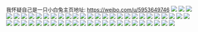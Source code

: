 我怀疑自己是一只小白兔主页地址: https://weibo.com/u/5953649746 
![](https://wx4.sinaimg.cn/mw2000/006uUUgOly1h88ijuu257j32c0340x6q.jpg) 
![](https://wx4.sinaimg.cn/mw2000/006uUUgOly1h88ijouqb1j32702a3npd.jpg) 
![](https://wx4.sinaimg.cn/mw2000/006uUUgOly1h88iju0lsuj328f2z9npe.jpg) 
![](https://wx4.sinaimg.cn/mw2000/006uUUgOly1h88ijt3r71j32c0340x6r.jpg) 
![](https://wx4.sinaimg.cn/mw2000/006uUUgOly1h88ijq66gnj3296340x6q.jpg) 
![](https://wx4.sinaimg.cn/mw2000/006uUUgOly1h7tr60fj8ij32c0340qv7.jpg) 
![](https://wx4.sinaimg.cn/mw2000/006uUUgOly1h7ncw3cq3xj31sc2ds4qq.jpg) 
![](https://wx4.sinaimg.cn/mw2000/006uUUgOly1h79q221v8zj31ra1oge82.jpg) 
![](https://wx4.sinaimg.cn/mw2000/006uUUgOly1h72ov48c3xj31sc2cbkjl.jpg) 
![](https://wx4.sinaimg.cn/mw2000/006uUUgOly1h72ov6onuoj31sc2dsqv5.jpg) 
![](https://wx4.sinaimg.cn/mw2000/006uUUgOly1h72ov91uwzj31sc2dsn4f.jpg) 
![](https://wx4.sinaimg.cn/mw2000/006uUUgOly1h72ovbln9oj32c0340x6p.jpg) 
![](https://wx4.sinaimg.cn/mw2000/006uUUgOly1h5kllf6vlsj30u01sx76t.jpg) 
![](https://wx4.sinaimg.cn/mw2000/006uUUgOly1h55g0s3cjrj32c0340qv6.jpg) 
![](https://wx4.sinaimg.cn/mw2000/006uUUgOly1h55g0j33tgj32c03401l1.jpg) 
![](https://wx4.sinaimg.cn/mw2000/006uUUgOly1h55g0nwgehj32c02zgx6s.jpg) 
![](https://wx4.sinaimg.cn/mw2000/006uUUgOly1h55g0lc7zjj32c0340qv6.jpg) 
![](https://wx4.sinaimg.cn/mw2000/006uUUgOly1h55g0ppt0zj32c0340qv6.jpg) 
![](https://wx4.sinaimg.cn/mw2000/006uUUgOly1h2tr7d2um0j31sc2ds1ky.jpg) 
![](https://wx4.sinaimg.cn/mw2000/006uUUgOly1h1t4cuy3s2j32c0340npd.jpg) 
![](https://wx4.sinaimg.cn/mw2000/006uUUgOly1h1t4cwuqomj31mb1mc7wh.jpg) 
![](https://wx4.sinaimg.cn/mw2000/006uUUgOly1h1t4cw2jk3j32by2byb2a.jpg) 
![](https://wx4.sinaimg.cn/mw2000/006uUUgOly1h1hnehz1q4j33402c0npe.jpg) 
![](https://wx4.sinaimg.cn/mw2000/006uUUgOly1gzjzjnbwxvj31qb1oshdt.jpg) 
![](https://wx4.sinaimg.cn/mw2000/006uUUgOly1gzjzjmq4idj31sc1r9e81.jpg) 
![](https://wx4.sinaimg.cn/mw2000/006uUUgOly1gzjzjoa5h3j31sc1pm4qq.jpg) 
![](https://wx4.sinaimg.cn/mw2000/006uUUgOly1gzjzjoyypqj31sc1q6npd.jpg) 
![](https://wx4.sinaimg.cn/mw2000/006uUUgOly1gzjxq5t4fjj32c0340x6r.jpg) 
![](https://wx4.sinaimg.cn/mw2000/006uUUgOly1gwv4n81rc2j32d02d0b2a.jpg) 
![](https://wx4.sinaimg.cn/mw2000/006uUUgOly1gwh8r1g8lmj32c02c0hdv.jpg) 
![](https://wx4.sinaimg.cn/mw2000/006uUUgOly1gvkz7757wlj613u0tund502.jpg) 
![](https://wx4.sinaimg.cn/mw2000/006uUUgOly1grw470jjzuj33402c07wj.jpg) 
![](https://wx4.sinaimg.cn/mw2000/006uUUgOly1grw46x4zi9j30yi22ob2d.jpg) 
![](https://wx4.sinaimg.cn/mw2000/006uUUgOly1grw46h5jdij333j1vfqv6.jpg) 
![](https://wx4.sinaimg.cn/mw2000/006uUUgOly1grw477rkjej33402c0hdv.jpg) 
![](https://wx4.sinaimg.cn/mw2000/006uUUgOly1grw46mcjtcj326c2wgqv5.jpg) 
![](https://wx4.sinaimg.cn/mw2000/006uUUgOly1grw480roctj33402c0u0y.jpg) 
![](https://wx4.sinaimg.cn/mw2000/006uUUgOly1grrybwuy45j30m30sfwkk.jpg) 
![](https://wx4.sinaimg.cn/mw2000/006uUUgOly1gpksxsv3qaj32d02d0b2a.jpg) 
![](https://wx4.sinaimg.cn/mw2000/006uUUgOly1gozyujfmnhj30yz12wk8f.jpg) 
![](https://wx4.sinaimg.cn/mw2000/006uUUgOly1gno4821n4rj33402c01kz.jpg) 
![](https://wx4.sinaimg.cn/mw2000/b10c1bc2ly1gnh1vqu24dg206o06ogn5.jpg) 
![](https://wx4.sinaimg.cn/mw2000/b10c1bc2ly1gnhajw70byg20hs0g90z4.jpg) 
![](https://wx4.sinaimg.cn/mw2000/b10c1bc2ly1gnh2qykwb6g206o06oq4b.jpg) 
![](https://wx4.sinaimg.cn/mw2000/006uUUgOly1gnaajb4md9j33402c0b2c.jpg) 
![](https://wx4.sinaimg.cn/mw2000/006uUUgOly1gnaajhmat0j333g22vx6q.jpg) 
![](https://wx4.sinaimg.cn/mw2000/006uUUgOly1gnaajpd755j33402c0x6r.jpg) 
![](https://wx4.sinaimg.cn/mw2000/006uUUgOly1gnaajwqabzj33402c0u0z.jpg) 
![](https://wx4.sinaimg.cn/mw2000/006uUUgOly1gnaak30tyvj32c02c0hdu.jpg) 
![](https://wx4.sinaimg.cn/mw2000/006uUUgOly1gnaakj0idjj33402c0e84.jpg) 
![](https://wx4.sinaimg.cn/mw2000/006uUUgOly1gn1isg240bj32c02c0npe.jpg) 
